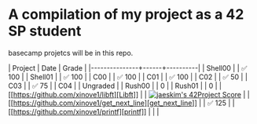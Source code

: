 # A compilation of my project as a 42 SP student
basecamp projetcs will be in this repo.

| Project       | Date | Grade    |
|---------------+------+----------|
| Shell00       |      | ✅ 100   |
| Shell01       |      | ✅ 100   |
| C00           |      | ✅ 100   |
| C01           |      | ✅ 100   |
| C02           |      | ✅  50   |
| C03           |      | ✅   75  |
| C04           |      | Ungraded |
| Rush00        |      | 0        |
| Rush01        |      | 0        |
| [[https://github.com/xinove1/libft][Libft]]         |      | [![jaeskim's 42Project Score](https://badge42.herokuapp.com/api/project/nthomas-/libft)](https://github.com/JaeSeoKim/badge42)   |
| [[https://github.com/xinove1/get_next_line][get_next_line]] |      | ✅ 125   |
| [[https://github.com/xinove1/printf][printf]]        |      |          |
